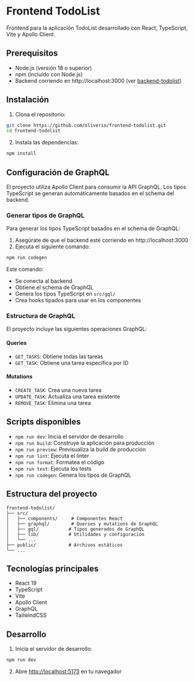 # Frontend TodoList

Frontend para la aplicación TodoList desarrollado con React, TypeScript, Vite y Apollo Client.

## Prerequisitos

- Node.js (versión 18 o superior)
- npm (incluido con Node.js)
- Backend corriendo en http://localhost:3000 (ver [backend-todolist](https://github.com/oliverio/backend-todolist))

## Instalación

1. Clona el repositorio:

```bash
git clone https://github.com/oliverio/frontend-todolist.git
cd frontend-todolist
```

2. Instala las dependencias:

```bash
npm install
```

## Configuración de GraphQL

El proyecto utiliza Apollo Client para consumir la API GraphQL. Los tipos TypeScript se generan automáticamente basados en el schema del backend.

### Generar tipos de GraphQL

Para generar los tipos TypeScript basados en el schema de GraphQL:

1. Asegúrate de que el backend esté corriendo en http://localhost:3000
2. Ejecuta el siguiente comando:

```bash
npm run codegen
```

Este comando:

- Se conecta al backend
- Obtiene el schema de GraphQL
- Genera los tipos TypeScript en `src/gql/`
- Crea hooks tipados para usar en los componentes

### Estructura de GraphQL

El proyecto incluye las siguientes operaciones GraphQL:

#### Queries

- `GET_TASKS`: Obtiene todas las tareas
- `GET_TASK`: Obtiene una tarea específica por ID

#### Mutations

- `CREATE_TASK`: Crea una nueva tarea
- `UPDATE_TASK`: Actualiza una tarea existente
- `REMOVE_TASK`: Elimina una tarea

## Scripts disponibles

- `npm run dev`: Inicia el servidor de desarrollo
- `npm run build`: Construye la aplicación para producción
- `npm run preview`: Previsualiza la build de producción
- `npm run lint`: Ejecuta el linter
- `npm run format`: Formatea el código
- `npm run test`: Ejecuta los tests
- `npm run codegen`: Genera los tipos de GraphQL

## Estructura del proyecto

```
frontend-todolist/
├── src/
│   ├── components/     # Componentes React
│   ├── graphql/        # Queries y mutations de GraphQL
│   ├── gql/           # Tipos generados de GraphQL
│   ├── lib/           # Utilidades y configuración
│   └── ...
├── public/            # Archivos estáticos
└── ...
```

## Tecnologías principales

- React 19
- TypeScript
- Vite
- Apollo Client
- GraphQL
- TailwindCSS

## Desarrollo

1. Inicia el servidor de desarrollo:

```bash
npm run dev
```

2. Abre [http://localhost:5173](http://localhost:5173) en tu navegador
